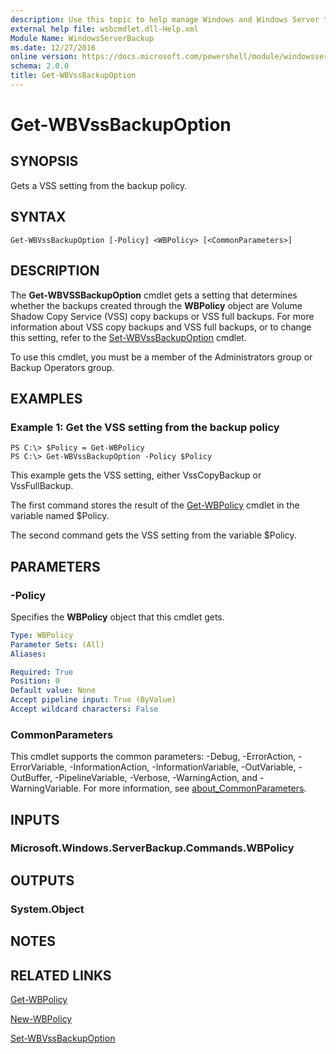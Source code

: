 ```yaml
---
description: Use this topic to help manage Windows and Windows Server technologies with Windows PowerShell.
external help file: wsbcmdlet.dll-Help.xml
Module Name: WindowsServerBackup
ms.date: 12/27/2016
online version: https://docs.microsoft.com/powershell/module/windowsserverbackup/get-wbvssbackupoption?view=windowsserver2022-ps&wt.mc_id=ps-gethelp
schema: 2.0.0
title: Get-WBVssBackupOption
---
```


# Get-WBVssBackupOption

## SYNOPSIS
Gets a VSS setting from the backup policy.

## SYNTAX

```
Get-WBVssBackupOption [-Policy] <WBPolicy> [<CommonParameters>]
```

## DESCRIPTION
The **Get-WBVSSBackupOption** cmdlet gets a setting that determines whether the backups created through the **WBPolicy** object are Volume Shadow Copy Service (VSS) copy backups or VSS full backups.
For more information about VSS copy backups and VSS full backups, or to change this setting, refer to the [Set-WBVssBackupOption](./Set-WBVssBackupOption.md) cmdlet.

To use this cmdlet, you must be a member of the Administrators group or Backup Operators group.

## EXAMPLES

### Example 1: Get the VSS setting from the backup policy
```
PS C:\> $Policy = Get-WBPolicy
PS C:\> Get-WBVssBackupOption -Policy $Policy
```

This example gets the VSS setting, either VssCopyBackup or VssFullBackup.

The first command stores the result of the [Get-WBPolicy](./Get-WBPolicy.md) cmdlet in the variable named $Policy.

The second command gets the VSS setting from the variable $Policy.

## PARAMETERS

### -Policy
Specifies the **WBPolicy** object that this cmdlet gets.

```yaml
Type: WBPolicy
Parameter Sets: (All)
Aliases: 

Required: True
Position: 0
Default value: None
Accept pipeline input: True (ByValue)
Accept wildcard characters: False
```

### CommonParameters
This cmdlet supports the common parameters: -Debug, -ErrorAction, -ErrorVariable, -InformationAction, -InformationVariable, -OutVariable, -OutBuffer, -PipelineVariable, -Verbose, -WarningAction, and -WarningVariable. For more information, see [about_CommonParameters](https://go.microsoft.com/fwlink/?LinkID=113216).

## INPUTS

### Microsoft.Windows.ServerBackup.Commands.WBPolicy

## OUTPUTS

### System.Object

## NOTES

## RELATED LINKS

[Get-WBPolicy](./Get-WBPolicy.md)

[New-WBPolicy](./New-WBPolicy.md)

[Set-WBVssBackupOption](./Set-WBVssBackupOption.md)

